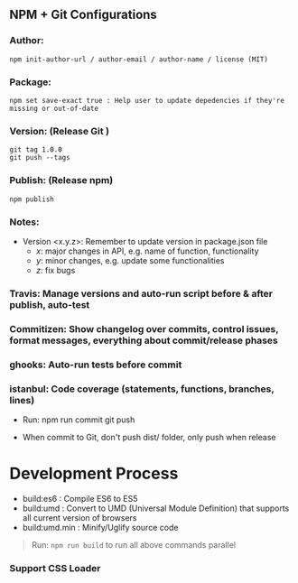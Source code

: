 ## NPM + Git Configurations

### Author:
	npm init-author-url / author-email / author-name / license (MIT)

### Package:
	npm set save-exact true : Help user to update depedencies if they're missing or out-of-date

### Version: (Release Git )
	git tag 1.0.0
	git push --tags

### Publish: (Release npm)
	npm publish

### Notes:

- Version <x.y.z>: Remember to update version in package.json file
	- *x*: major changes in API, e.g. name of function, functionality
	- *y*: minor changes, e.g. update some functionalities
	- *z*: fix bugs

### Travis: Manage versions and auto-run script before & after publish, auto-test

### Commitizen: Show changelog over commits, control issues, format messages, everything about commit/release phases

### ghooks: Auto-run tests before commit

### istanbul: Code coverage (statements, functions, branches, lines)

- Run: 
	npm run commit
	git push

- When commit to Git, don't push dist/ folder, only push when release

# Development Process

* build:es6 : Compile ES6 to ES5
* build:umd : Convert to UMD (Universal Module Definition) that supports all current version of browsers
* build:umd.min : Minify/Uglify source code

> Run: `npm run build` to run all above commands parallel

### Support CSS Loader


